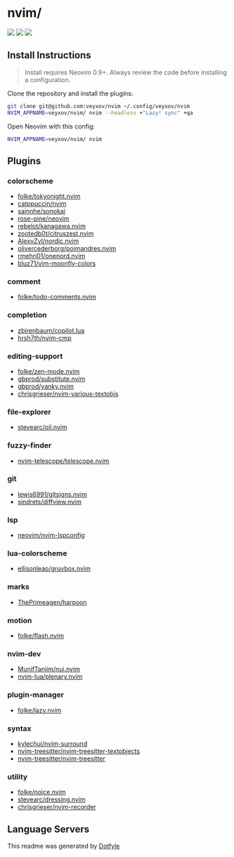 # nvim/

<a href="https://dotfyle.com/veyxov/nvim"><img src="https://dotfyle.com/veyxov/nvim/badges/plugins?style=flat" /></a>
<a href="https://dotfyle.com/veyxov/nvim"><img src="https://dotfyle.com/veyxov/nvim/badges/leaderkey?style=flat" /></a>
<a href="https://dotfyle.com/veyxov/nvim"><img src="https://dotfyle.com/veyxov/nvim/badges/plugin-manager?style=flat" /></a>


## Install Instructions

 > Install requires Neovim 0.9+. Always review the code before installing a configuration.

Clone the repository and install the plugins:

```sh
git clone git@github.com:veyxov/nvim ~/.config/veyxov/nvim
NVIM_APPNAME=veyxov/nvim/ nvim --headless +"Lazy! sync" +qa
```

Open Neovim with this config:

```sh
NVIM_APPNAME=veyxov/nvim/ nvim
```

## Plugins

### colorscheme

+ [folke/tokyonight.nvim](https://dotfyle.com/plugins/folke/tokyonight.nvim)
+ [catppuccin/nvim](https://dotfyle.com/plugins/catppuccin/nvim)
+ [sainnhe/sonokai](https://dotfyle.com/plugins/sainnhe/sonokai)
+ [rose-pine/neovim](https://dotfyle.com/plugins/rose-pine/neovim)
+ [rebelot/kanagawa.nvim](https://dotfyle.com/plugins/rebelot/kanagawa.nvim)
+ [zootedb0t/citruszest.nvim](https://dotfyle.com/plugins/zootedb0t/citruszest.nvim)
+ [AlexvZyl/nordic.nvim](https://dotfyle.com/plugins/AlexvZyl/nordic.nvim)
+ [olivercederborg/poimandres.nvim](https://dotfyle.com/plugins/olivercederborg/poimandres.nvim)
+ [rmehri01/onenord.nvim](https://dotfyle.com/plugins/rmehri01/onenord.nvim)
+ [bluz71/vim-moonfly-colors](https://dotfyle.com/plugins/bluz71/vim-moonfly-colors)
### comment

+ [folke/todo-comments.nvim](https://dotfyle.com/plugins/folke/todo-comments.nvim)
### completion

+ [zbirenbaum/copilot.lua](https://dotfyle.com/plugins/zbirenbaum/copilot.lua)
+ [hrsh7th/nvim-cmp](https://dotfyle.com/plugins/hrsh7th/nvim-cmp)
### editing-support

+ [folke/zen-mode.nvim](https://dotfyle.com/plugins/folke/zen-mode.nvim)
+ [gbprod/substitute.nvim](https://dotfyle.com/plugins/gbprod/substitute.nvim)
+ [gbprod/yanky.nvim](https://dotfyle.com/plugins/gbprod/yanky.nvim)
+ [chrisgrieser/nvim-various-textobjs](https://dotfyle.com/plugins/chrisgrieser/nvim-various-textobjs)
### file-explorer

+ [stevearc/oil.nvim](https://dotfyle.com/plugins/stevearc/oil.nvim)
### fuzzy-finder

+ [nvim-telescope/telescope.nvim](https://dotfyle.com/plugins/nvim-telescope/telescope.nvim)
### git

+ [lewis6991/gitsigns.nvim](https://dotfyle.com/plugins/lewis6991/gitsigns.nvim)
+ [sindrets/diffview.nvim](https://dotfyle.com/plugins/sindrets/diffview.nvim)
### lsp

+ [neovim/nvim-lspconfig](https://dotfyle.com/plugins/neovim/nvim-lspconfig)
### lua-colorscheme

+ [ellisonleao/gruvbox.nvim](https://dotfyle.com/plugins/ellisonleao/gruvbox.nvim)
### marks

+ [ThePrimeagen/harpoon](https://dotfyle.com/plugins/ThePrimeagen/harpoon)
### motion

+ [folke/flash.nvim](https://dotfyle.com/plugins/folke/flash.nvim)
### nvim-dev

+ [MunifTanjim/nui.nvim](https://dotfyle.com/plugins/MunifTanjim/nui.nvim)
+ [nvim-lua/plenary.nvim](https://dotfyle.com/plugins/nvim-lua/plenary.nvim)
### plugin-manager

+ [folke/lazy.nvim](https://dotfyle.com/plugins/folke/lazy.nvim)

### syntax

+ [kylechui/nvim-surround](https://dotfyle.com/plugins/kylechui/nvim-surround)
+ [nvim-treesitter/nvim-treesitter-textobjects](https://dotfyle.com/plugins/nvim-treesitter/nvim-treesitter-textobjects)
+ [nvim-treesitter/nvim-treesitter](https://dotfyle.com/plugins/nvim-treesitter/nvim-treesitter)
### utility

+ [folke/noice.nvim](https://dotfyle.com/plugins/folke/noice.nvim)
+ [stevearc/dressing.nvim](https://dotfyle.com/plugins/stevearc/dressing.nvim)
+ [chrisgrieser/nvim-recorder](https://dotfyle.com/plugins/chrisgrieser/nvim-recorder)
## Language Servers

 This readme was generated by [Dotfyle](https://dotfyle.com)

